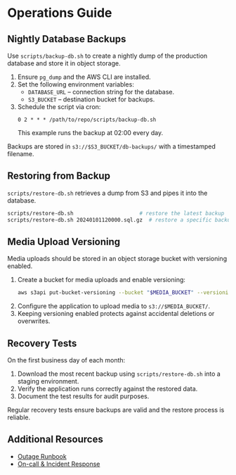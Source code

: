 # Operations Guide

## Nightly Database Backups

Use `scripts/backup-db.sh` to create a nightly dump of the production database and store it in object storage.

1. Ensure `pg_dump` and the AWS CLI are installed.
2. Set the following environment variables:
   - `DATABASE_URL` – connection string for the database.
   - `S3_BUCKET` – destination bucket for backups.
3. Schedule the script via cron:
   ```cron
   0 2 * * * /path/to/repo/scripts/backup-db.sh
   ```
   This example runs the backup at 02:00 every day.

Backups are stored in `s3://$S3_BUCKET/db-backups/` with a timestamped filename.

## Restoring from Backup

`scripts/restore-db.sh` retrieves a dump from S3 and pipes it into the database.

```bash
scripts/restore-db.sh                     # restore the latest backup
scripts/restore-db.sh 20240101120000.sql.gz  # restore a specific backup
```

## Media Upload Versioning

Media uploads should be stored in an object storage bucket with versioning enabled.

1. Create a bucket for media uploads and enable versioning:
   ```bash
   aws s3api put-bucket-versioning --bucket "$MEDIA_BUCKET" --versioning-configuration Status=Enabled
   ```
2. Configure the application to upload media to `s3://$MEDIA_BUCKET/`.
3. Keeping versioning enabled protects against accidental deletions or overwrites.

## Recovery Tests

On the first business day of each month:

1. Download the most recent backup using `scripts/restore-db.sh` into a staging environment.
2. Verify the application runs correctly against the restored data.
3. Document the test results for audit purposes.

Regular recovery tests ensure backups are valid and the restore process is reliable.

## Additional Resources

- [Outage Runbook](./outage-runbook.md)
- [On-call & Incident Response](./on-call.md)
